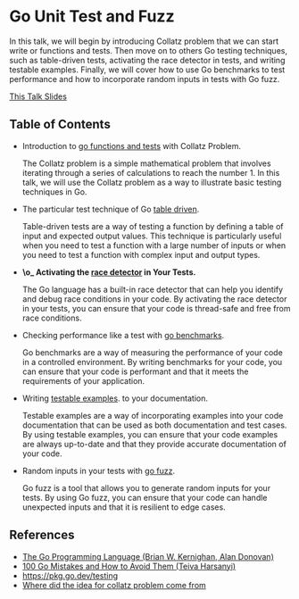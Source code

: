 # Go Unit Test and Fuzz

In this talk, we will begin by introducing Collatz problem that we can start write or functions and tests. Then move on to others Go testing techniques, such as table-driven tests, activating the race detector in tests, and writing testable examples. Finally, we will cover how to use Go benchmarks to test performance and how to incorporate random inputs in tests with Go fuzz.

[This Talk Slides](https://docs.google.com/presentation/d/1VZQsDjs_zEpofQwAGpBORSVySciiTpSK9Q-_dxLQ-Ik/edit?usp=sharing)

## Table of Contents

- Introduction to [go functions and tests](https://github.com/andref5/gotesttalk/tree/go-functions-and-tests) with Collatz Problem.

    The Collatz problem is a simple mathematical problem that involves iterating through a series of calculations to reach the number 1. In this talk, we will use the Collatz problem as a way to illustrate basic testing techniques in Go.

- The particular test technique of Go [table driven](https://github.com/andref5/gotesttalk/tree/table-driven).

    Table-driven tests are a way of testing a function by defining a table of input and expected output values. This technique is particularly useful when you need to test a function with a large number of inputs or when you need to test a function with complex input and output types.

- **\o_ Activating the [race detector](https://github.com/andref5/gotesttalk/tree/race-detector) in Your Tests.**

    The Go language has a built-in race detector that can help you identify and debug race conditions in your code. By activating the race detector in your tests, you can ensure that your code is thread-safe and free from race conditions.

- Checking performance like a test with [go benchmarks](https://github.com/andref5/gotesttalk/tree/go-benchmarks).

    Go benchmarks are a way of measuring the performance of your code in a controlled environment. By writing benchmarks for your code, you can ensure that your code is performant and that it meets the requirements of your application.

- Writing [testable examples](https://github.com/andref5/gotesttalk/tree/testable-examples). to your documentation.

    Testable examples are a way of incorporating examples into your code documentation that can be used as both documentation and test cases. By using testable examples, you can ensure that your code examples are always up-to-date and that they provide accurate documentation of your code.

- Random inputs in your tests with [go fuzz](https://github.com/andref5/gotesttalk/tree/go-fuzz).

    Go fuzz is a tool that allows you to generate random inputs for your tests. By using Go fuzz, you can ensure that your code can handle unexpected inputs and that it is resilient to edge cases.


## References

- [The Go Programming Language (Brian W. Kernighan, Alan Donovan)](https://www.amazon.com.br/Go-Programming-Language-Brian-Kernighan/dp/0134190440)
- [100 Go Mistakes and How to Avoid Them (Teiva Harsanyi)](https://www.amazon.com.br/100-Go-Mistakes-Avoid-Them/dp/1617299596)
- https://pkg.go.dev/testing
- [Where did the idea for collatz problem come from](https://github.com/ServiceWeaver/weaver/tree/main/examples/collatz)